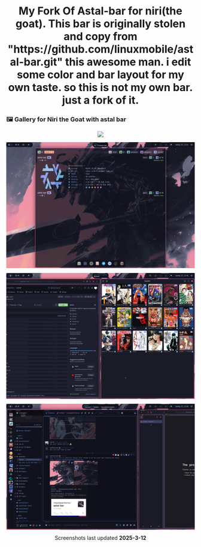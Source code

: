 <h1 align="center">
    My Fork Of Astal-bar for niri(the goat).
    This bar is originally stolen and copy from "https://github.com/linuxmobile/astal-bar.git" this awesome man.
    i edit some color and bar layout for my own taste. so this is not my own bar. just a fork of it.
</h1>



### 🖼️ Gallery for Niri the Goat with astal bar 

<p align="center">
   <img src="./screenshots/astal-bar.png" style="margin-bottom: 10px;"/> <br>
   <img src="./screenshots/astal-bar-3.png" style="margin-bottom: 10px;"/> <br>
   <img src="./screenshots/astal-bar4.png" style="margin-bottom: 10px;"/> <br>
   <img src="./screenshots/astal-bar-5.png" style="margin-bottom: 10px;"/> <br>
  Screenshots last updated <b>2025-3-12</b>
</p>




